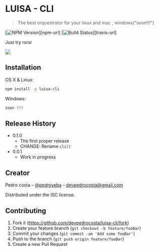 # LUISA - CLI
> The best orquestrator for your linux and mac , windows("soon!!!")

[![NPM Version][npm-image]][npm-url]
[![Build Status][travis-image]][travis-url]


Just try rsrsr

![](header.png)

## Installation

OS X & Linux:

```sh
npm install -g luisa-cli 
```

Windows:

```sh
soon !!!
```
## Release History

* 0.1.0
    * The first proper release
    * CHANGE: Rename `cli()`
* 0.0.1
    * Work in progress

## Creator

Pedro costa – [@pedroyeba](https://twitter.com/pedroyeba) – devpedrocosta@gmail.com

Distributed under the ISC license. 

## Contributing

1. Fork it (<https://github.com/devpedrocosta/luisa-cli/fork>)
2. Create your feature branch (`git checkout -b feature/fooBar`)
3. Commit your changes (`git commit -am 'Add some fooBar'`)
4. Push to the branch (`git push origin feature/fooBar`)
5. Create a new Pull Request

<!-- Markdown link & img dfn's -->
[npm-image]: https://img.shields.io/npm/v/datadog-metrics.svg?style=flat-square
[travis-image]: https://img.shields.io/travis/dbader/node-datadog-metrics/master.svg?style=flat-square

